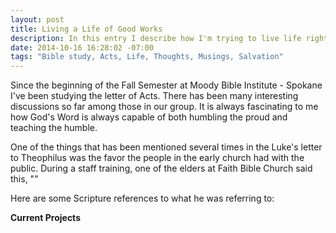 ```yaml
---
layout: post
title: Living a Life of Good Works
description: In this entry I describe how I'm trying to live life right now, as a result of the impact studying the letter of Acts has made.
date: 2014-10-16 16:28:02 -07:00
tags: "Bible study, Acts, Life, Thoughts, Musings, Salvation"
---
```


Since the beginning of the Fall Semester at Moody Bible Institute - Spokane I've been studying the letter of Acts. There has been many interesting discussions so far among those in our group. It is always fascinating to me how God's Word is always capable of both humbling the proud and teaching the humble.

One of the things that has been mentioned several times in the Luke's letter to Theophilus was the favor the people in the early church had with the public. During a staff training, one of the elders at Faith Bible Church said this, ""

Here are some Scripture references to what he was referring to:


**Current Projects**

